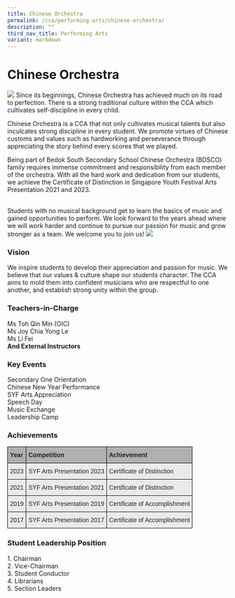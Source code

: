 ```yaml
---
title: Chinese Orchestra
permalink: /cca/performing-arts/chinese-orchestra/
description: ""
third_nav_title: Performing Arts
variant: markdown
---
```

Chinese Orchestra
=================
![](/images/CCA/Chinese%20Orchestra/CO_Website_2025a.png)
Since its beginnings, Chinese Orchestra has achieved much on its road to perfection. There is a strong traditional culture within the CCA which cultivates self-discipline in every child.&nbsp;

Chinese Orchestra is a CCA that not only cultivates musical talents but also inculcates strong discipline in every student. We promote virtues of Chinese customs and values such as hardworking and perseverance through appreciating the story behind every scores that we played.&nbsp;

Being part of Bedok South Secondary School Chinese Orchestra (BDSCO) family requires immense commitment and responsibility from each member of the orchestra. With all the hard work and dedication from our students, we achieve the Certificate of Distinction in Singapore Youth Festival Arts Presentation 2021 and 2023.

&nbsp;&nbsp;  
Students with no musical background get to learn the basics of music and gained opportunities to perform. We look forward to the years ahead where we will work harder and continue to pursue our passion for music and grow stronger as a team. We welcome you to join us!
![](/images/CCA/Chinese%20Orchestra/CO_Website_2025b.jpg)
### Vision

We inspire students to develop their appreciation and passion for music. We believe that our values &amp; culture shape our students character. The CCA aims to mold them into confident musicians who are respectful to one another, and establish strong unity within the group.


### Teachers-in-Charge

Ms Toh Qin Min (OIC)<br>
Ms Joy Chia Yong Le<br>
Ms Li Fei <br>
<b>And External Instructors</b>


### Key Events

Secondary One Orientation<br>
Chinese New Year Performance<br>
SYF Arts Appreciation<br>
Speech Day<br>
Music Exchange<br>
Leadership Camp

### Achievements

<style type="text/css">
.tg  {border-collapse:collapse;border-spacing:0;}
.tg td{border-color:black;border-style:solid;border-width:1px;font-family:Arial, sans-serif;font-size:14px;
  overflow:hidden;padding:10px 5px;word-break:normal;}
.tg th{border-color:black;border-style:solid;border-width:1px;font-family:Arial, sans-serif;font-size:14px;
  font-weight:normal;overflow:hidden;padding:10px 5px;word-break:normal;}
.tg .tg-y7qa{background-color:#EAEAEA;color:#222;text-align:left;vertical-align:top}
.tg .tg-1xc9{background-color:#B0B0B0;color:#222;font-weight:bold;text-align:left;vertical-align:top}
</style>
<table class="tg">
<thead>
  <tr>
    <th class="tg-1xc9"><span style="color:#222">Year</span></th>
    <th class="tg-1xc9"><span style="color:#222">Competition</span></th>
    <th class="tg-1xc9"><span style="color:#222">Achievement</span></th>
  </tr>
</thead>
<tbody>
  <tr>
    <td class="tg-y7qa"><span style="color:#222">2023</span></td>
    <td class="tg-y7qa"><span style="color:#222">SYF Arts Presentation 2023</span></td>
    <td class="tg-y7qa"><span style="color:#222">Certificate of Distinction</span></td>
  </tr>
  <tr>
    <td class="tg-y7qa"><span style="color:#222">2021</span></td>
    <td class="tg-y7qa"><span style="color:#222">SYF Arts Presentation 2021</span></td>
    <td class="tg-y7qa"><span style="color:#222">Certificate of Distinction</span></td>
  </tr>
  <tr>
    <td class="tg-y7qa"><span style="color:#222">2019</span></td>
    <td class="tg-y7qa"><span style="color:#222">SYF Arts Presentation 2019</span></td>
    <td class="tg-y7qa"><span style="color:#222">Certificate of Accomplishment</span></td>
  </tr>
  <tr>
    <td class="tg-y7qa"><span style="color:#222">2017</span></td>
    <td class="tg-y7qa"><span style="color:#222">SYF Arts Presentation 2017 </span></td>
    <td class="tg-y7qa"><span style="color:#222">Certificate of Accomplishment</span></td>
  </tr>
  
</tbody>
</table>


### Student Leadership Position

1\. Chairman  
2\. Vice-Chairman  
3\. Student Conductor  
4\. Librarians  
5\. Section Leaders